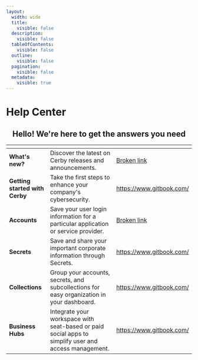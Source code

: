 ```yaml
---
layout:
  width: wide
  title:
    visible: false
  description:
    visible: false
  tableOfContents:
    visible: false
  outline:
    visible: false
  pagination:
    visible: false
  metadata:
    visible: true
---
```


# Help Center

<h2 align="center">Hello! We're here to get the answers you need</h2>

<table data-view="cards"><thead><tr><th></th><th></th><th data-hidden data-card-target data-type="content-ref"></th></tr></thead><tbody><tr><td><strong>What's new?</strong></td><td>Discover the latest on Cerby releases and announcements.</td><td><a href="broken-reference">Broken link</a></td></tr><tr><td><strong>Getting started with Cerby</strong></td><td>Take the first steps to enhance your company's cybersecurity.</td><td><a href="https://www.gitbook.com/">https://www.gitbook.com/</a></td></tr><tr><td><strong>Accounts</strong></td><td>Save your user login information for a particular application or service provider.</td><td><a href="broken-reference">Broken link</a></td></tr><tr><td><strong>Secrets</strong></td><td>Save and share your important corporate information through Secrets.</td><td><a href="https://www.gitbook.com/">https://www.gitbook.com/</a></td></tr><tr><td><strong>Collections</strong></td><td>Group your accounts, secrets, and subcollections for easy organization in your dashboard.</td><td><a href="https://www.gitbook.com/">https://www.gitbook.com/</a></td></tr><tr><td><strong>Business Hubs</strong></td><td>Integrate your workspace with seat-based or paid social apps to simplify user and access management.</td><td><a href="https://www.gitbook.com/">https://www.gitbook.com/</a></td></tr></tbody></table>
